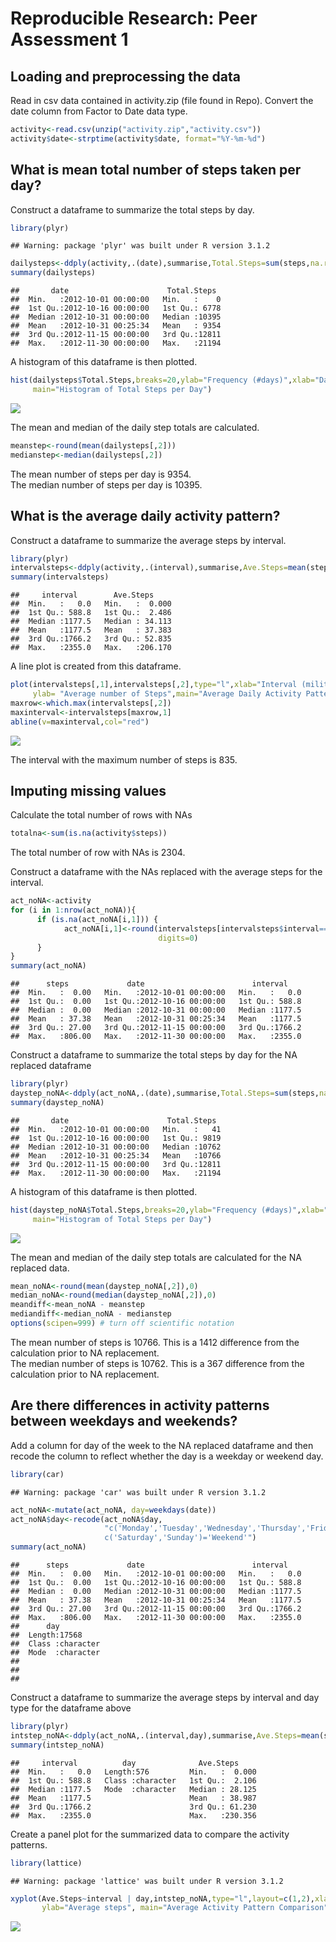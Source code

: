 # Reproducible Research: Peer Assessment 1


## Loading and preprocessing the data

Read in csv data contained in activity.zip (file found in Repo).  Convert the
date column from Factor to Date data type.


```r
activity<-read.csv(unzip("activity.zip","activity.csv"))
activity$date<-strptime(activity$date, format="%Y-%m-%d")
```
  
  
## What is mean total number of steps taken per day?

Construct a dataframe to summarize the total steps by day.  

```r
library(plyr)
```

```
## Warning: package 'plyr' was built under R version 3.1.2
```

```r
dailysteps<-ddply(activity,.(date),summarise,Total.Steps=sum(steps,na.rm="T"))
summary(dailysteps)
```

```
##       date                      Total.Steps   
##  Min.   :2012-10-01 00:00:00   Min.   :    0  
##  1st Qu.:2012-10-16 00:00:00   1st Qu.: 6778  
##  Median :2012-10-31 00:00:00   Median :10395  
##  Mean   :2012-10-31 00:25:34   Mean   : 9354  
##  3rd Qu.:2012-11-15 00:00:00   3rd Qu.:12811  
##  Max.   :2012-11-30 00:00:00   Max.   :21194
```

A histogram of this dataframe is then plotted.

```r
hist(dailysteps$Total.Steps,breaks=20,ylab="Frequency (#days)",xlab="Daily Total Steps",
     main="Histogram of Total Steps per Day")
```

![](PA1_template_files/figure-html/unnamed-chunk-3-1.png) 

The mean and median of the daily step totals are calculated.

```r
meanstep<-round(mean(dailysteps[,2]))
medianstep<-median(dailysteps[,2])
```
The mean number of steps per day is 9354.   
The median number of steps per day is 10395.
  
  
  
## What is the average daily activity pattern?

Construct a dataframe to summarize the average steps by interval.


```r
library(plyr)
intervalsteps<-ddply(activity,.(interval),summarise,Ave.Steps=mean(steps,na.rm="T"))
summary(intervalsteps)
```

```
##     interval        Ave.Steps      
##  Min.   :   0.0   Min.   :  0.000  
##  1st Qu.: 588.8   1st Qu.:  2.486  
##  Median :1177.5   Median : 34.113  
##  Mean   :1177.5   Mean   : 37.383  
##  3rd Qu.:1766.2   3rd Qu.: 52.835  
##  Max.   :2355.0   Max.   :206.170
```

A line plot is created from this dataframe.

```r
plot(intervalsteps[,1],intervalsteps[,2],type="l",xlab="Interval (military time)", 
     ylab= "Average number of Steps",main="Average Daily Activity Pattern",xaxp=c(0,2400,8))
maxrow<-which.max(intervalsteps[,2])
maxinterval<-intervalsteps[maxrow,1]
abline(v=maxinterval,col="red")
```

![](PA1_template_files/figure-html/unnamed-chunk-6-1.png) 
  
The interval with the maximum number of steps is 835.
  
  
## Imputing missing values

Calculate the total number of rows with NAs


```r
totalna<-sum(is.na(activity$steps))
```

The total number of row with NAs is 2304.  
  

Construct a dataframe with the NAs replaced with the average steps for the interval.


```r
act_noNA<-activity
for (i in 1:nrow(act_noNA)){
      if (is.na(act_noNA[i,1])) {
            act_noNA[i,1]<-round(intervalsteps[intervalsteps$interval==act_noNA[i,3],2],
                                 digits=0)
      }
}
summary(act_noNA)
```

```
##      steps             date                        interval     
##  Min.   :  0.00   Min.   :2012-10-01 00:00:00   Min.   :   0.0  
##  1st Qu.:  0.00   1st Qu.:2012-10-16 00:00:00   1st Qu.: 588.8  
##  Median :  0.00   Median :2012-10-31 00:00:00   Median :1177.5  
##  Mean   : 37.38   Mean   :2012-10-31 00:25:34   Mean   :1177.5  
##  3rd Qu.: 27.00   3rd Qu.:2012-11-15 00:00:00   3rd Qu.:1766.2  
##  Max.   :806.00   Max.   :2012-11-30 00:00:00   Max.   :2355.0
```

Construct a dataframe to summarize the total steps by day for the NA replaced dataframe


```r
library(plyr)
daystep_noNA<-ddply(act_noNA,.(date),summarise,Total.Steps=sum(steps,na.rm="T"))
summary(daystep_noNA)
```

```
##       date                      Total.Steps   
##  Min.   :2012-10-01 00:00:00   Min.   :   41  
##  1st Qu.:2012-10-16 00:00:00   1st Qu.: 9819  
##  Median :2012-10-31 00:00:00   Median :10762  
##  Mean   :2012-10-31 00:25:34   Mean   :10766  
##  3rd Qu.:2012-11-15 00:00:00   3rd Qu.:12811  
##  Max.   :2012-11-30 00:00:00   Max.   :21194
```

A histogram of this dataframe is then plotted.


```r
hist(daystep_noNA$Total.Steps,breaks=20,ylab="Frequency (#days)",xlab="Daily Total Steps",
     main="Histogram of Total Steps per Day")
```

![](PA1_template_files/figure-html/unnamed-chunk-10-1.png) 

The mean and median of the daily step totals are calculated for the NA replaced data.


```r
mean_noNA<-round(mean(daystep_noNA[,2]),0)
median_noNA<-round(median(daystep_noNA[,2]),0)
meandiff<-mean_noNA - meanstep
mediandiff<-median_noNA - medianstep
options(scipen=999) # turn off scientific notation
```

The mean number of steps is 10766.  This is a 1412 difference from the calculation prior to NA replacement.   
The median number of steps is 10762.  This is a 367 difference from the calculation prior to NA replacement.

## Are there differences in activity patterns between weekdays and weekends?

Add a column for day of the week to the NA replaced dataframe and then recode the column to 
reflect whether the day is a weekday or weekend day.

```r
library(car)
```

```
## Warning: package 'car' was built under R version 3.1.2
```

```r
act_noNA<-mutate(act_noNA, day=weekdays(date))
act_noNA$day<-recode(act_noNA$day,
                     "c('Monday','Tuesday','Wednesday','Thursday','Friday')='Weekday';
                     c('Saturday','Sunday')='Weekend'")
summary(act_noNA)
```

```
##      steps             date                        interval     
##  Min.   :  0.00   Min.   :2012-10-01 00:00:00   Min.   :   0.0  
##  1st Qu.:  0.00   1st Qu.:2012-10-16 00:00:00   1st Qu.: 588.8  
##  Median :  0.00   Median :2012-10-31 00:00:00   Median :1177.5  
##  Mean   : 37.38   Mean   :2012-10-31 00:25:34   Mean   :1177.5  
##  3rd Qu.: 27.00   3rd Qu.:2012-11-15 00:00:00   3rd Qu.:1766.2  
##  Max.   :806.00   Max.   :2012-11-30 00:00:00   Max.   :2355.0  
##      day           
##  Length:17568      
##  Class :character  
##  Mode  :character  
##                    
##                    
## 
```

Construct a dataframe to summarize the average steps by interval and day type for the dataframe above


```r
library(plyr)
intstep_noNA<-ddply(act_noNA,.(interval,day),summarise,Ave.Steps=mean(steps))
summary(intstep_noNA)
```

```
##     interval          day              Ave.Steps      
##  Min.   :   0.0   Length:576         Min.   :  0.000  
##  1st Qu.: 588.8   Class :character   1st Qu.:  2.106  
##  Median :1177.5   Mode  :character   Median : 28.125  
##  Mean   :1177.5                      Mean   : 38.987  
##  3rd Qu.:1766.2                      3rd Qu.: 61.230  
##  Max.   :2355.0                      Max.   :230.356
```

Create a panel plot for the summarized data to compare the activity patterns.


```r
library(lattice)
```

```
## Warning: package 'lattice' was built under R version 3.1.2
```

```r
xyplot(Ave.Steps~interval | day,intstep_noNA,type="l",layout=c(1,2),xlab="Interval", 
       ylab="Average steps", main="Average Activity Pattern Comparison")
```

![](PA1_template_files/figure-html/unnamed-chunk-14-1.png) 
